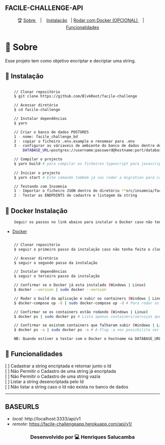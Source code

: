 ## FACILE-CHALLENGE-API

<p align="center">🏆
  <a href="#-sobre"> Sobre </a>&nbsp;&nbsp;&nbsp;|&nbsp;&nbsp;&nbsp;
    <a href="#-instalação">Instalação</a>&nbsp;&nbsp;&nbsp;|
    <a href="#-docker-instalação">Rodar com Docker (OPCIONAL) </a>&nbsp;&nbsp;&nbsp;|&nbsp;&nbsp;&nbsp;
    <a href="#️-funcionalidades">Funcionalidades</a>
</p>

# 📖 Sobre

Esse projeto tem como objetivo encriptar e decriptar uma string.

## 🏃 Instalação

```bash

    // Clonar repositório
    $ git clone https://github.com/BlvkRoot/facile-challenge

    // Acessar diretório
    $ cd facile-challenge

    // Instalar dependências
    $ yarn

    // Criar o banco de dados POSTGRES 
    1 - nome: facile_challenge_bd
    2 - copiar o ficheiro .env.example e renomear para .env
    3 - configurar as váriaveis de ambiente do banco de dados dentro do ficheiro .env:
        DATABASE_URL=postgres://username:password@hostname:port/database

    // Compilar o projecto
    $ yarn build # para compilar os ficheiros typescript para javascript
    
    // Iniciar o projecto
    $ yarn start # Este comando também já vai rodar a migration para criar a nossa tabela no banco de dados

    // Testando com Insomnia
    1 - Importar o ficheiro JSON dentro do diretório **src/insomnia/facile-challenge-api-routes** para o INSOMNIA na sua máquina
    2 - Testar as ENDPOINTS de cadastro e listagem da string
```

## 🐋 Docker Instalação

```bash
    Seguir os passos no link abaixo para instalar o Docker caso não tenha na sua máquina
```
- [Docker](https://docs.docker.com/engine/install)

```bash

    // Clonar repositório
    $ seguir o primeiro passo da instalação caso não tenha feito o clone

    // Acessar diretório
    $ seguir o segundo passo da instalação

    // Instalar dependências
    $ seguir o terceiro passo da instalação

    // Confirmar se o Docker já esta instalado (Windows | Linux)
    $ docker --version | sudo docker --version

    // Rodar o build da aplicação e subir os containers (Windows | Linux)
    $ docker-compose up -d | sudo docker-compose up -d # Para rodar os serviços em modo detach e não travar o terminal

    // Confirmar se os containers estão rodando (Windows | Linux)
    $ docker ps | sudo docker ps # Lista apenas containers/serviços que estão a Rodar

    // Confirmar se existem containers que falharam subir (Windows | Linux)
    $ docker ps -a | sudo docker ps -a # A Flag -a nos possibilita ver também containers parados

    NB: Quando estiver a testar com o Docker o hostname na DATABASE_URL deve ser o nome do serviço do banco de dados definido no ficheiro docker-compose.yml
```

## 📑 Funcionalidades

[ ] Cadastrar a string encriptada e retornar junto o Id <br/>
[ ] Não Permitir o Cadastro de uma string já encriptada <br/>
[ ] Não Permitir o Cadastro de uma string vazia <br/>
[ ] Listar a string desencriptada pelo Id <br/>
[ ] Não listar a string caso o Id não exista no banco de dados<br/>

---

## BASEURLS

- *local:* http://localhost:3333/api/v1
- *remote:* https://facile-challengeapp.herokuapp.com/api/v1/

<h3 align="center">Desenvolvido por 💻 Henriques Salucamba </h3>
